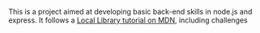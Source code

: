 This is a project aimed at developing basic back-end skills in node.js and express.
It follows a [Local Library tutorial on MDN](https://developer.mozilla.org/en-US/docs/Learn/Server-side/Express_Nodejs/Tutorial_local_library_website), including challenges 
